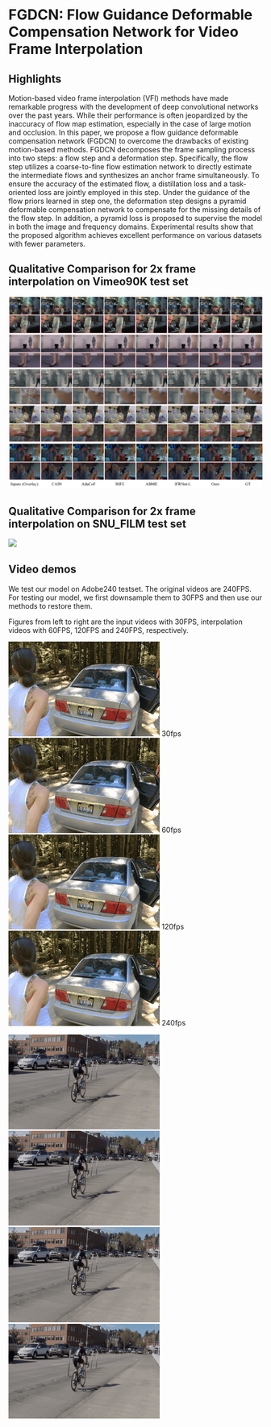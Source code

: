 # FGDCN: Flow Guidance Deformable Compensation Network for Video Frame Interpolation

## Highlights
Motion-based video frame interpolation (VFI) methods have made remarkable progress with the development of deep convolutional networks over the past years. While their performance is often jeopardized by the inaccuracy of flow map estimation, especially in the case of large motion and occlusion. In this paper, we propose a flow guidance deformable compensation network (FGDCN) to overcome the drawbacks of existing motion-based methods. FGDCN decomposes the frame sampling process into two steps: a flow step and a deformation step. Specifically, the flow step utilizes a coarse-to-fine flow estimation network to directly estimate the intermediate flows and synthesizes an anchor frame simultaneously. To ensure the accuracy of the estimated flow, a distillation loss and a task-oriented loss are jointly employed in this step. Under the guidance of the flow priors learned in step one, the deformation step designs a pyramid deformable compensation network to compensate for the missing details of the flow step. In addition, a pyramid loss is proposed to supervise the model in both the image and frequency domains. Experimental results show that the proposed algorithm achieves excellent performance on various datasets with fewer parameters.

## Qualitative Comparison for 2x frame interpolation on Vimeo90K test set
![](./images/slow_motion_examples.png)

## Qualitative Comparison for 2x frame interpolation on SNU_FILM test set
![](./images/fast_motion_examples.png)

## Video demos
We test our model on Adobe240 testset. The original videos are 240FPS. For testing our model, we first downsample them to 30FPS and then use our methods to restore them. 

Figures from left to right are the input videos with 30FPS, interpolation videos with 60FPS, 120FPS and 240FPS, respectively.
<p float="left">
  <img src=./demo_video/30fps.gif width=300 /> 30fps
  <img src=./demo_video/60fps.gif width=300 /> 60fps
  <img src=./demo_video/120fps.gif width=300 /> 120fps
  <img src=./demo_video/240fps.gif width=300 /> 240fps
</p>

<p float="left">
  <img src=./demo_video/30fps_v2.gif width=300 />
  <img src=./demo_video/60fps_v2.gif width=300 />
  <img src=./demo_video/120fps_v2.gif width=300 />
  <img src=./demo_video/240fps_v2.gif width=300 />
</p>


